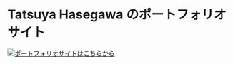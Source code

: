 # Tatsuya Hasegawa のポートフォリオサイト

<a href="https://hasegawatatsuya.com" target="_blank">
  <img src="https://raw.githubusercontent.com/thasegawakaihatsu/hasegawatatsuya.com/refs/heads/main/src/app/opengraph-image.jpg" alt="ポートフォリオサイトはこちらから">
</a>
